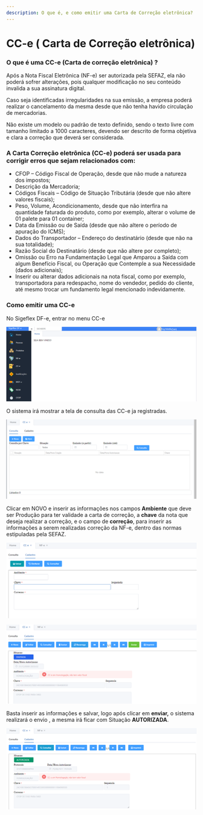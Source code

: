 ```yaml
---
description: O que é, e como emitir uma Carta de Correção eletrônica?
---
```


# CC-e ( Carta de Correção eletrônica)

### O que é uma CC-e (Carta de correção eletrônica) ?

Após a Nota Fiscal Eletrônica (NF-e) ser autorizada pela SEFAZ, ela não poderá sofrer alterações, pois qualquer modificação no seu conteúdo invalida a sua assinatura digital.

Caso seja identificadas irregularidades na sua emissão, a empresa poderá realizar o cancelamento da mesma desde que não tenha havido circulação de mercadorias.

Não existe um modelo ou padrão de texto definido, sendo o texto livre com tamanho limitado a 1000 caracteres, devendo ser descrito de forma objetiva e clara a correção que deverá ser considerada.

### A Carta Correção eletrônica (CC-e) poderá ser usada para corrigir erros que sejam relacionados com:

* CFOP – Código Fiscal de Operação, desde que não mude a natureza dos impostos;
* Descrição da Mercadoria;
* Códigos Fiscais – Código de Situação Tributária (desde que não altere valores fiscais);
* Peso, Volume, Acondicionamento, desde que não interfira na quantidade faturada do produto, como por exemplo, alterar o volume de 01 palete para 01 container;
* Data da Emissão ou de Saída (desde que não altere o período de apuração do ICMS);
* Dados do Transportador – Endereço do destinatário (desde que não na sua totalidade);
* Razão Social do Destinatário (desde que não altere por completo);
* Omissão ou Erro na Fundamentação Legal que Amparou a Saída com algum Benefício Fiscal, ou Operação que Contemple a sua Necessidade (dados adicionais);
* Inserir ou alterar dados adicionais na nota fiscal, como por exemplo, transportadora para redespacho, nome do vendedor, pedido do cliente, até mesmo trocar um fundamento legal mencionado indevidamente.

### **Como emitir uma CC-e**

No Sigeflex DF-e, entrar no menu CC-e

![](<../../../../.gitbook/assets/image (59).png>)

O sistema irá mostrar a tela de consulta das CC-e ja registradas.

![](<../../../../.gitbook/assets/image (61).png>)

Clicar em NOVO e inserir as informações nos campos **Ambiente** que deve ser Produção para ter validade a carta de correção, a **chave** da nota que deseja realizar a correção, e o campo de **correção**, para inserir as informações a serem realizadas correção da NF-e, dentro das normas estipuladas pela SEFAZ.

![](<../../../../.gitbook/assets/image (65).png>)

![](<../../../../.gitbook/assets/image (63).png>)

Basta inserir as informações e salvar, logo após clicar em **enviar,** o sistema realizará o envio , a mesma irá ficar com Situação **AUTORIZADA**.

![](<../../../../.gitbook/assets/image (64).png>)
